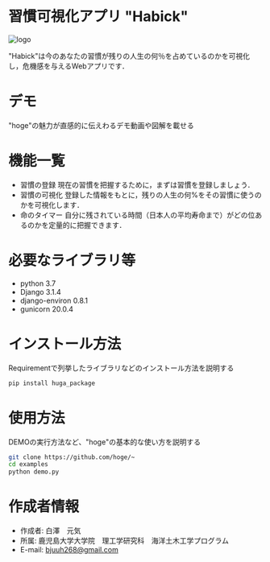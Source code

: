# 習慣可視化アプリ "Habick"
![logo](https://user-images.githubusercontent.com/74233278/145626939-e65973b2-8396-486b-bb88-05560f48c686.png)

"Habick"は今のあなたの習慣が残りの人生の何％を占めているのかを可視化し，危機感を与えるWebアプリです．


# デモ

"hoge"の魅力が直感的に伝えわるデモ動画や図解を載せる


# 機能一覧

* 習慣の登録
  現在の習慣を把握するために，まずは習慣を登録しましょう．
* 習慣の可視化
  登録した情報をもとに，残りの人生の何%をその習慣に使うのかを可視化します．
* 命のタイマー
  自分に残されている時間（日本人の平均寿命まで）がどの位あるのかを定量的に把握できます．


# 必要なライブラリ等

* python 3.7
* Django 3.1.4
* django-environ 0.8.1
* gunicorn 20.0.4


# インストール方法

Requirementで列挙したライブラリなどのインストール方法を説明する

```bash
pip install huga_package
```

# 使用方法

DEMOの実行方法など、"hoge"の基本的な使い方を説明する

```bash
git clone https://github.com/hoge/~
cd examples
python demo.py
```


# 作成者情報

* 作成者: 白澤　元気
* 所属: 鹿児島大学大学院　理工学研究科　海洋土木工学プログラム
* E-mail: bjuuh268@gmail.com
